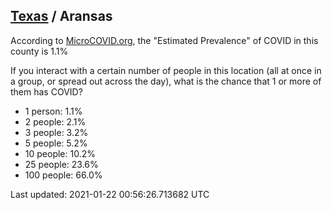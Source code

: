 
## [Texas](/united-states/texas) / Aransas

According to [MicroCOVID.org](http://microcovid.org),
the "Estimated Prevalence" of COVID in this county is 1.1%

If you interact with a certain number of people in this location
(all at once in a group, or spread out across the day), what is the chance that
1 or more of them has COVID?

- 1 person: 1.1%
- 2 people: 2.1%
- 3 people: 3.2%
- 5 people: 5.2%
- 10 people: 10.2%
- 25 people: 23.6%
- 100 people: 66.0%

Last updated: 2021-01-22 00:56:26.713682 UTC
